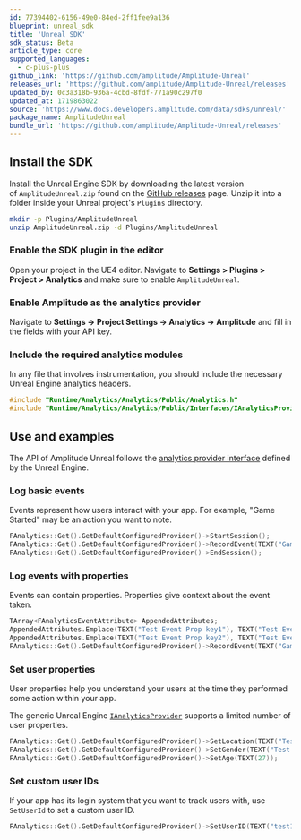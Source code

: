 ```yaml
---
id: 77394402-6156-49e0-84ed-2ff1fee9a136
blueprint: unreal_sdk
title: 'Unreal SDK'
sdk_status: Beta
article_type: core
supported_languages:
  - c-plus-plus
github_link: 'https://github.com/amplitude/Amplitude-Unreal'
releases_url: 'https://github.com/amplitude/Amplitude-Unreal/releases'
updated_by: 0c3a318b-936a-4cbd-8fdf-771a90c297f0
updated_at: 1719863022
source: 'https://www.docs.developers.amplitude.com/data/sdks/unreal/'
package_name: AmplitudeUnreal
bundle_url: 'https://github.com/amplitude/Amplitude-Unreal/releases'
---
```

## Install the SDK

Install the Unreal Engine SDK by downloading the latest version of `AmplitudeUnreal.zip` found on the [GitHub releases](https://github.com/amplitude/Amplitude-Unreal/releases/latest) page.
 Unzip it into a folder inside your Unreal project's `Plugins` directory.

```bash
mkdir -p Plugins/AmplitudeUnreal
unzip AmplitudeUnreal.zip -d Plugins/AmplitudeUnreal
```

### Enable the SDK plugin in the editor

Open your project in the UE4 editor. Navigate to **Settings > Plugins > Project > Analytics** and make sure to enable `AmplitudeUnreal`.

### Enable Amplitude as the analytics provider

Navigate to **Settings -> Project Settings -> Analytics -> Amplitude** and fill in the fields with your API key.

### Include the required analytics modules

In any file that involves instrumentation, you should include the necessary Unreal Engine analytics headers.

```cpp
#include "Runtime/Analytics/Analytics/Public/Analytics.h"
#include "Runtime/Analytics/Analytics/Public/Interfaces/IAnalyticsProvider.h"
```

## Use and examples

The API of Amplitude Unreal follows the [analytics provider interface](https://docs.unrealengine.com/en-US/API/Runtime/Analytics/Interfaces/IAnalyticsProvider/index.html) defined by the Unreal Engine.

### Log basic events

Events represent how users interact with your app. For example, "Game Started" may be an action you want to note.

```cpp
FAnalytics::Get().GetDefaultConfiguredProvider()->StartSession();
FAnalytics::Get().GetDefaultConfiguredProvider()->RecordEvent(TEXT("Game started"));
FAnalytics::Get().GetDefaultConfiguredProvider()->EndSession();
```

### Log events with properties

Events can contain properties. Properties give context about the event taken.

```cpp
TArray<FAnalyticsEventAttribute> AppendedAttributes;
AppendedAttributes.Emplace(TEXT("Test Event Prop key1"), TEXT("Test Event value1"));
AppendedAttributes.Emplace(TEXT("Test Event Prop key2"), TEXT("Test Event value2"));
FAnalytics::Get().GetDefaultConfiguredProvider()->RecordEvent(TEXT("Game Started"), AppendedAttributes);
```

### Set user properties

User properties help you understand your users at the time they performed some action within your app.

The generic Unreal Engine [`IAnalyticsProvider`](https://docs.unrealengine.com/en-US/API/Runtime/Analytics/Interfaces/IAnalyticsProvider/index.html) supports a limited number of user properties.

```cpp
FAnalytics::Get().GetDefaultConfiguredProvider()->SetLocation(TEXT("Test location"));
FAnalytics::Get().GetDefaultConfiguredProvider()->SetGender(TEXT("Test gender"));
FAnalytics::Get().GetDefaultConfiguredProvider()->SetAge(TEXT(27));
```

### Set custom user IDs

If your app has its login system that you want to track users with, use `SetUserId` to set a custom user ID.

```cpp
FAnalytics::Get().GetDefaultConfiguredProvider()->SetUserID(TEXT("test123@test.com"));
```